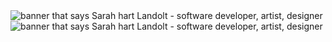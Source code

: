 <img src="https://github.com/larrycastillo2009/larrycastillo2009/blob/main/Blue%20Overlay%20Photo%20Software%20Engineer%20Business%20Card%20(1)/1.png" alt="banner that says Sarah hart Landolt - software developer, artist, designer">

<img src="https://github.com/larrycastillo2009/larrycastillo2009/blob/main/Blue%20Overlay%20Photo%20Software%20Engineer%20Business%20Card%20(1)/2.png" alt="banner that says Sarah hart Landolt - software developer, artist, designer">


